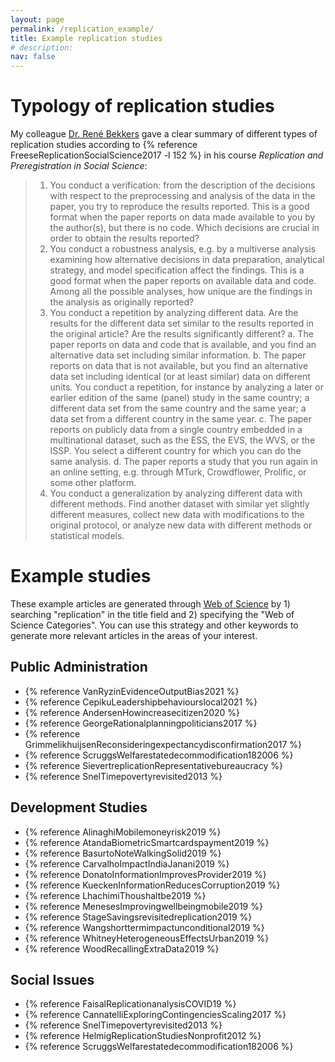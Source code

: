 ```yaml
---
layout: page
permalink: /replication_example/
title: Example replication studies
# description:
nav: false
---
```


# Typology of replication studies

My colleague [Dr. René Bekkers](https://renebekkers.wordpress.com/) gave a clear summary of different types of replication studies according to {% reference FreeseReplicationSocialScience2017 -l 152 %} in his course _Replication and Preregistration in Social Science_:

>1. You conduct a verification: from the description of the decisions with respect to the preprocessing and analysis of the data in the paper, you try to reproduce the results reported. This is a good format when the paper reports on data made available to you by the author(s), but there is no code. Which decisions are crucial in order to obtain the results reported?
>2. You conduct a robustness analysis, e.g. by a multiverse analysis examining how alternative decisions in data preparation, analytical strategy, and model specification affect the findings. This is a good format when the paper reports on available data and code. Among all the possible analyses, how unique are the findings in the analysis as originally reported?
>3. You conduct a repetition by analyzing different data. Are the results for the different data set similar to the results reported in the original article? Are the results significantly different?
>	a. The paper reports on data and code that is available, and you find an alternative data set including similar information.
>	b. The paper reports on data that is not available, but you find an alternative data set including identical (or at least similar) data on different units. You conduct a repetition, for instance by analyzing a later or earlier edition of the same (panel) study in the same country; a different data set from the same country and the same year; a data set from a different country in the same year. 
>	c. The paper reports on publicly data from a single country embedded in a multinational dataset, such as the ESS, the EVS, the WVS, or the ISSP. You select a different country for which you can do the same analysis. 
>	d. The paper reports a study that you run again in an online setting, e.g. through MTurk, Crowdflower, Prolific, or some other platform. 
>4. You conduct a generalization by analyzing different data with different methods. Find another dataset with similar yet slightly different measures, collect new data with modifications to the original protocol, or analyze new data with different methods or statistical models. 

# Example studies

These example articles are generated through [Web of Science](https://guides.lib.utexas.edu/db/370) by 1) searching "replication" in the title field and 2) specifying the "Web of Science Categories". You can use this strategy and other keywords to generate more relevant articles in the areas of your interest.

## Public Administration

- {% reference VanRyzinEvidenceOutputBias2021 %}
- {% reference CepikuLeadershipbehaviourslocal2021 %}
- {% reference AndersenHowincreasecitizen2020 %}
- {% reference GeorgeRationalplanningpoliticians2017 %}
- {% reference GrimmelikhuijsenReconsideringexpectancydisconfirmation2017 %}
- {% reference ScruggsWelfarestatedecommodification182006 %}
- {% reference SievertreplicationRepresentativebureaucracy %}
- {% reference SnelTimepovertyrevisited2013 %}

## Development Studies

- {% reference AlinaghiMobilemoneyrisk2019 %}
- {% reference AtandaBiometricSmartcardspayment2019 %}
- {% reference BasurtoNoteWalkingSolid2019 %}
- {% reference CarvalhoImpactIndiaJanani2019 %}
- {% reference DonatoInformationImprovesProvider2019 %}
- {% reference KueckenInformationReducesCorruption2019 %}
- {% reference LhachimiThoushaltbe2019 %}
- {% reference MenesesImprovingwellbeingmobile2019 %}
- {% reference StageSavingsrevisitedreplication2019 %}
- {% reference Wangshorttermimpactunconditional2019 %}
- {% reference WhitneyHeterogeneousEffectsUrban2019 %}
- {% reference WoodRecallingExtraData2019 %}

## Social Issues

- {% reference FaisalReplicationanalysisCOVID19 %}
- {% reference CannatelliExploringContingenciesScaling2017 %}
- {% reference SnelTimepovertyrevisited2013 %}
- {% reference HelmigReplicationStudiesNonprofit2012 %}
- {% reference ScruggsWelfarestatedecommodification182006 %}

